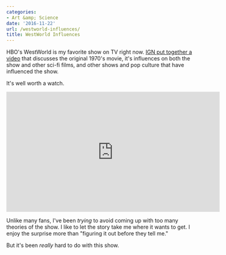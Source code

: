 ```yaml
---
categories:
- Art &amp; Science
date: '2016-11-22'
url: /westworld-influences/
title: WestWorld Influences
---
```


HBO's WestWorld is my favorite show on TV right now. [IGN put together a video](https://www.youtube.com/watch?v=95HP9gVigdo) that discusses the original 1970's movie, it's influences on both the show and other sci-fi films, and other shows and pop culture that have influenced the show.

It's well worth a watch.

<iframe width="560" height="315" src="https://www.youtube.com/embed/95HP9gVigdo?rel=0" frameborder="0" allowfullscreen></iframe>

Unlike many fans, I've been *trying* to avoid coming up with too many theories of the show. I like to let the story take me where it wants to get. I enjoy the surprise more than "figuring it out before they tell me."

But it's been *really* hard to do with this show.